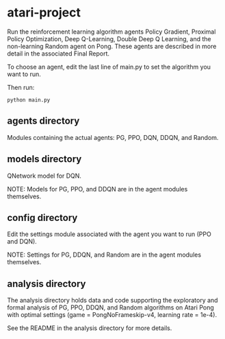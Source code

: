 # atari-project

Run the reinforcement learning algorithm agents Policy Gradient, Proximal Policy Optimization, Deep Q-Learning, Double Deep Q Learning, and the non-learning Random agent on Pong. These agents are described in more detail in the associated Final Report.

To choose an agent, edit the last line of main.py to set the algorithm you want to run.

Then run:
```
python main.py
```

## agents directory

Modules containing the actual agents: PG, PPO, DQN, DDQN, and Random.

## models directory

QNetwork model for DQN.

NOTE: Models for PG, PPO, and DDQN are in the agent modules themselves.

## config directory

Edit the settings module associated with the agent you want to run (PPO and DQN).

NOTE: Settings for PG, DDQN, and Random are in the agent modules themselves.

## analysis directory

The analysis directory holds data and code supporting the exploratory and formal analysis of PG, PPO, DDQN, and Random algorithms on Atari Pong with optimal settings (game = PongNoFrameskip-v4, learning rate = 1e-4).

See the README in the analysis directory for more details.


